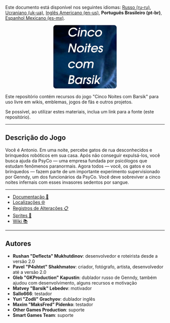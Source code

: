 Este documento está disponível nos seguintes idiomas: [Russo (ru-ru)](/README_ru-ru.md), [Ucraniano (uk-ua)](/README_uk-ua.md), [Inglês Americano (en-us)](/README.md), **Português Brasileiro (pt-br)**, [Espanhol Mexicano (es-mx)](/README_es-mx.md).

<p align="center">
  <img src="./sprites/repo_icon_pt-br.png" alt="Repository icon" width="200" />
</p>

Este repositório contém recursos do jogo "Cinco Noites com Barsik" para uso livre em wikis, emblemas, jogos de fãs e outros projetos.

Se possível, ao utilizar estes materiais, inclua um link para a fonte (este repositório).

---

## Descrição do Jogo

Você é Antonio. Em uma noite, percebe gatos de rua desconhecidos e brinquedos robóticos em sua casa. Após não conseguir expulsá-los, você busca ajuda da PsyCo — uma empresa fundada por psicólogos que estudam fenômenos paranormais. Agora todos — você, os gatos e os brinquedos — fazem parte de um importante experimento supervisionado por Genndy, um dos funcionários da PsyCo. Você deve sobreviver a cinco noites infernais com esses invasores sedentos por sangue.

---

* [Documentação 📖](/docs/)
* [Localizações 🌐](/langs/)
* [Registros de Alterações 📋](/changelogs/)
* [Sprites 👾](/sprites/)
* [Wiki 📚](/wiki/)

---

## Autores

* **Rushan "Deflecta" Mukhutdinov**: desenvolvedor e roteirista desde a versão 2.0
* **Pavel "P4shtet" Shakhmatov**: criador, fotógrafo, artista, desenvolvedor até a versão 2.0
* **Gleb "GKProduction" Kapustin**: dublador russo de Genndy, também ajudou com desenvolvimento, alguns recursos e motivação
* **Matvey "Barsik" Lebedev**: motivador
* **Sallo666**: testador
* **Yuri "Zodli" Grachyov**: dublador inglês
* **Maxim "MaksFred" Pidenko**: testador
* **Other Games Production**: suporte
* **Smart Games Team**: suporte
